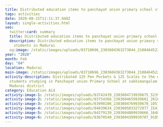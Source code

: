 ```yaml
---
title: Distributed education items to panchayat union primary school students
tags: activities
date: 2020-08-15T11:11:37.948Z
layout: single-activities.html
seo:
  twitter:card: summary
  title: Distributed education items to panchayat union primary school students
  description: Distributed education items to panchayat union primary school
    students in Madurai
  og:image: /static/images/uploads/83710696_2303604363273044_2108464522950868992_o_2303604359939711.jpg
year: "2020"
month: Feb
day: "04"
location: Madurai
main-image: /static/images/uploads/83710696_2303604363273044_2108464522950868992_o_2303604359939711.jpg
activity-description: Distributed 125 Pen Pockets & 125 Scales to the needy
  students studying in Panchayat union Primary School at sakkimangalam around
  Madurai district
category: Education Aid
activity-image-1: /static/images/uploads/83742439_2303604719939675_5239441620981514240_o_2303604713273009.jpg
activity-image-2: /static/images/uploads/83754366_2303604659939681_2616770638257324032_o_2303604653273015.jpg
activity-image-3: /static/images/uploads/83998106_2303604769939670_1057834815618809856_o_2303604763273004.jpg
activity-image-4: /static/images/uploads/84839634_2303605033272977_1543994125336969216_o_2303605026606311.jpg
activity-image-5: /static/images/uploads/84279139_2303604809939666_1640837984230047744_o_2303604806606333.jpg
activity-image-6: /static/images/uploads/83670540_2303604399939707_9185036258282307584_o_2303604396606374.jpg
---
```

